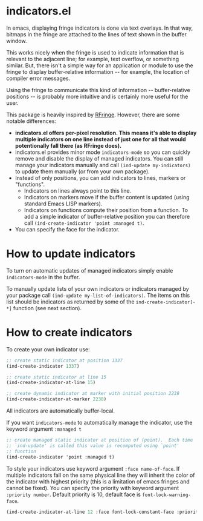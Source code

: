 # indicators.el

In emacs, displaying fringe indicators is done via text overlays. In that way, bitmaps in the fringe are attached to the lines of text shown in the buffer window.

This works nicely when the fringe is used to indicate information that is relevant to the adjacent line; for example, text overflow, or something similar. But, there isn't a simple way for an application or module to use the fringe to display buffer-relative information -- for example, the location of compiler error messages.

Using the fringe to communicate this kind of information -- buffer-relative positions -- is probably more intuitive and is certainly more useful for the user.

This package is heavily inspired by [RFringe](http://www.emacswiki.org/emacs/RFringe). However, there are some notable differences:

* **indicators.el offers per-pixel resolution. This means it's able to display multiple indicators on one line instead of just one for all that would potentionally fall there (as RFringe does).**
* indicators.el provides minor mode `indicators-mode` so you can quickly remove and disable the display of managed indicators. You can still manage your indicators manually and call `(ind-update my-indicators)` to update them manually (or from your own package).
* Instead of only positions, you can add indicators to lines, markers or "functions".
    * Indicators on lines always point to this line.
    * Indicators on markers move if the buffer content is updated (using standard Emacs LISP markers).
    * Indicators on functions compute their position from a function. To add a simple indicator of buffer-relative position you can therefore call `(ind-create-indicator 'point :managed t)`.
* You can specify the face for the indicator.

# How to update indicators

To turn on automatic updates of managed indicators simply enable `indicators-mode` in the buffer.

To manually update lists of your own indicators or indicators managed by your package call `(ind-update my-list-of-indicators)`. The items on this list should be indicators as returned by some of the `ind-create-indicator[-*]` function (see next section).

# How to create indicators

To create your own indicator use:

```scheme
;; create static indicator at position 1337
(ind-create-indicator 1337)

;; create static indicator at line 15
(ind-create-indicator-at-line 15)

;; create dynamic indicator at marker with initial position 2238
(ind-create-indicator-at-marker 2238)
```

All indicators are automatically buffer-local.

If you want `indicators-mode` to automatically manage the indicator, use the keyword argument `:managed t`

```scheme
;; create managed static indicator at position of (point).  Each time
;; `ind-update' is called this value is recomputed using `point'
;; function
(ind-create-indicator 'point :managed t)
```

To style your indicators use keyword argument `:face name-of-face`. If multiple indicators fall on the same physical line they will inherit the color of the indicator with highest priority (this is a limitation of emacs fringes and cannot be fixed). You can specify the priority with keyword argument `:priority number`. Default priority is 10, default face is `font-lock-warning-face`.

```scheme
(ind-create-indicator-at-line 12 :face font-lock-constant-face :priority 100)
```
